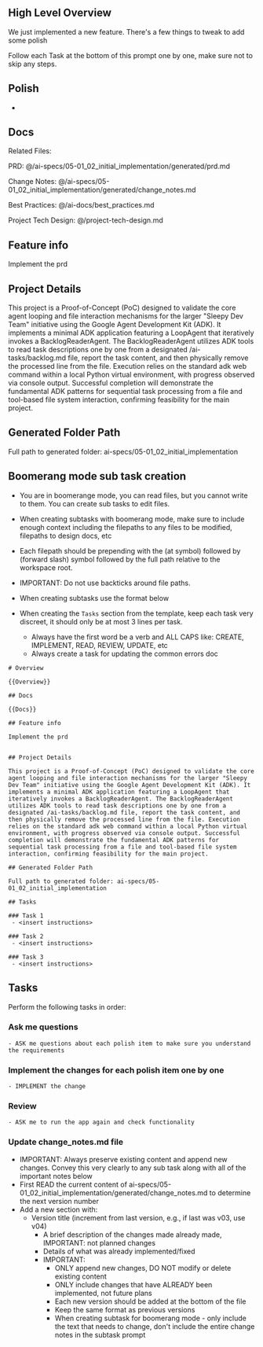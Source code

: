 ## High Level Overview
 We just implemented a new feature. There's a few things to tweak to add some polish

  Follow each Task at the bottom of this prompt one by one, make sure not to skip any steps.

## Polish

- 

## Docs

Related Files: 

PRD: @/ai-specs/05-01_02_initial_implementation/generated/prd.md

Change Notes: @/ai-specs/05-01_02_initial_implementation/generated/change_notes.md

Best Practices: @/ai-docs/best_practices.md 

Project Tech Design: @/project-tech-design.md

## Feature info

Implement the prd

 
## Project Details

This project is a Proof-of-Concept (PoC) designed to validate the core agent looping and file interaction mechanisms for the larger "Sleepy Dev Team" initiative using the Google Agent Development Kit (ADK). It implements a minimal ADK application featuring a LoopAgent that iteratively invokes a BacklogReaderAgent. The BacklogReaderAgent utilizes ADK tools to read task descriptions one by one from a designated /ai-tasks/backlog.md file, report the task content, and then physically remove the processed line from the file. Execution relies on the standard adk web command within a local Python virtual environment, with progress observed via console output. Successful completion will demonstrate the fundamental ADK patterns for sequential task processing from a file and tool-based file system interaction, confirming feasibility for the main project. 

## Generated Folder Path

Full path to generated folder: ai-specs/05-01_02_initial_implementation

## Boomerang mode sub task creation

  - You are in boomerange mode, you can read files, but you cannot write to them. You can create sub tasks to edit files.
  
  - When creating subtasks with boomerang mode, make sure to include enough context including the filepaths to any files to be modified, filepaths to design docs, etc

  - Each filepath should be prepending with the (at symbol) followed by (forward slash) symbol followed by the full path relative to the workspace root.  
  
  - IMPORTANT: Do not use backticks around file paths.

  - When creating subtasks use the format below

  - When creating the `Tasks` section from the template, keep each task very discreet, it should only be at most 3 lines per task. 
    - Always have the first word be a verb and ALL CAPS like: CREATE, IMPLEMENT, READ, REVIEW, UPDATE, etc
    - Always create a task for updating the common errors doc
```
# Overview

{{Overview}}

## Docs

{{Docs}}

## Feature info

Implement the prd

 
## Project Details

This project is a Proof-of-Concept (PoC) designed to validate the core agent looping and file interaction mechanisms for the larger "Sleepy Dev Team" initiative using the Google Agent Development Kit (ADK). It implements a minimal ADK application featuring a LoopAgent that iteratively invokes a BacklogReaderAgent. The BacklogReaderAgent utilizes ADK tools to read task descriptions one by one from a designated /ai-tasks/backlog.md file, report the task content, and then physically remove the processed line from the file. Execution relies on the standard adk web command within a local Python virtual environment, with progress observed via console output. Successful completion will demonstrate the fundamental ADK patterns for sequential task processing from a file and tool-based file system interaction, confirming feasibility for the main project. 

## Generated Folder Path

Full path to generated folder: ai-specs/05-01_02_initial_implementation

## Tasks

### Task 1
 - <insert instructions>

### Task 2
 - <insert instructions>

### Task 3
 - <insert instructions>

```



## Tasks
Perform the following tasks in order:

### Ask me questions
```
- ASK me questions about each polish item to make sure you understand the requirements
```

### Implement the changes for each polish item one by one
```
- IMPLEMENT the change
```

### Review
```
- ASK me to run the app again and check functionality
```

### Update change_notes.md file
- IMPORTANT: Always preserve existing content and append new changes. Convey this very clearly to any sub task along with all of the important notes below
- First READ the current content of ai-specs/05-01_02_initial_implementation/generated/change_notes.md to determine the next version number
- Add a new section with:
  - Version title (increment from last version, e.g., if last was v03, use v04)
    - A brief description of the changes made already made, IMPORTANT: not planned changes
    - Details of what was already implemented/fixed
    - IMPORTANT:
      - ONLY append new changes, DO NOT modify or delete existing content
      - ONLY include changes that have ALREADY been implemented, not future plans
      - Each new version should be added at the bottom of the file
      - Keep the same format as previous versions
      - When creating subtask for boomerang mode - only include the text that needs to change, don't include the entire change notes in the subtask prompt
